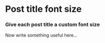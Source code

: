 # Post title font size
### Give each post title a custom font size

Now write something useful here...
